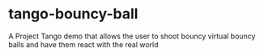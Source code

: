 # tango-bouncy-ball
A Project Tango demo that allows the user to shoot bouncy virtual bouncy balls and have them react with the real world
